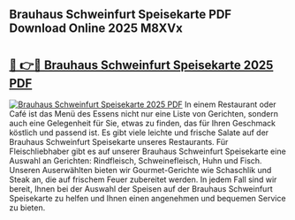 ## Brauhaus Schweinfurt Speisekarte PDF Download Online 2025 M8XVx

# <h2><a href="http://gccy69m.nevu.top/?p=Brauhaus+Schweinfurt+Speisekarte">🔗 👉🔴 Brauhaus Schweinfurt Speisekarte 2025 PDF</a></h2>

[![Brauhaus Schweinfurt Speisekarte 2025 PDF](https://i.imgur.com/dBaPXMq.png)](http://gccy69m.nevu.top/?p=Brauhaus+Schweinfurt+Speisekarte)
In einem Restaurant oder Café ist das Menü des Essens nicht nur eine Liste von Gerichten, sondern auch eine Gelegenheit für Sie, etwas zu finden, das für Ihren Geschmack köstlich und passend ist. Es gibt viele leichte und frische Salate auf der Brauhaus Schweinfurt Speisekarte unseres Restaurants. Für Fleischliebhaber gibt es auf unserer Brauhaus Schweinfurt Speisekarte eine Auswahl an Gerichten: Rindfleisch, Schweinefleisch, Huhn und Fisch. Unseren Auserwählten bieten wir Gourmet-Gerichte wie Schaschlik und Steak an, die auf frischem Feuer zubereitet werden. In jedem Fall sind wir bereit, Ihnen bei der Auswahl der Speisen auf der Brauhaus Schweinfurt Speisekarte zu helfen und Ihnen einen angenehmen und bequemen Service zu bieten.
